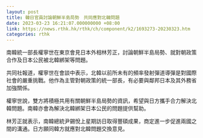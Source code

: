 ```yaml
---
layout: post
title: 韓日官員討論朝鮮半島局勢　共同應對北韓問題
date: 2023-03-23 16:21:07.000000000 +08:00
link: https://news.rthk.hk/rthk/ch/component/k2/1693273-20230323.htm
categories: rthk
---
```


南韓統一部長權寧世在東京會見日本外相林芳正，討論朝鮮半島局勢、就對朝政策合作及日本公民被北韓綁架等問題。

共同社報道，權寧世在會談中表示，北韓以前所未有的頻率發射彈道導彈是對國際社會的嚴重挑戰。他作為主管對朝政策的統一部長，有必要與鄰邦日本及其外務省加強關係。

權寧世說，雙方將積極共用有關朝鮮半島局勢的資訊，希望與日方攜手合力解決北韓問題。南韓亦會為解決北韓綁架日本公民的問題提供幫助。

林芳正就表示，南韓總統尹錫悅上星期訪日取得豐碩成果，商定進一步促進兩國之間的溝通。日方願同韓方就應對北韓問題交換意見。
